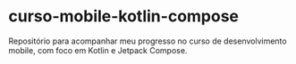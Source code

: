 # curso-mobile-kotlin-compose
Repositório para acompanhar meu progresso no curso de desenvolvimento mobile, com foco em Kotlin e Jetpack Compose.
